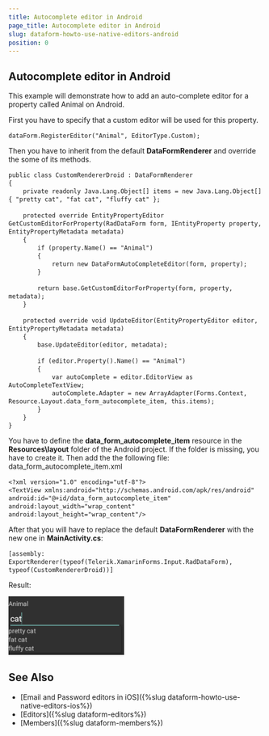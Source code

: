 ```yaml
---
title: Autocomplete editor in Android
page_title: Autocomplete editor in Android
slug: dataform-howto-use-native-editors-android
position: 0
---
```

## Autocomplete editor in Android

This example will demonstrate how to add an auto-complete editor for a property called Animal on Android.

First you have to specify that a custom editor will be used for this property.

	dataForm.RegisterEditor("Animal", EditorType.Custom);

Then you have to inherit from the default **DataFormRenderer** and override the some of its methods.

	public class CustomRendererDroid : DataFormRenderer
	{
	    private readonly Java.Lang.Object[] items = new Java.Lang.Object[] { "pretty cat", "fat cat", "fluffy cat" };
	
	    protected override EntityPropertyEditor GetCustomEditorForProperty(RadDataForm form, IEntityProperty property, EntityPropertyMetadata metadata)
	    {           
	        if (property.Name() == "Animal")
	        {
	            return new DataFormAutoCompleteEditor(form, property);
	        }
	
	        return base.GetCustomEditorForProperty(form, property, metadata);
	    }
	
	    protected override void UpdateEditor(EntityPropertyEditor editor, EntityPropertyMetadata metadata)
	    {
			base.UpdateEditor(editor, metadata);

	        if (editor.Property().Name() == "Animal")
	        {
	            var autoComplete = editor.EditorView as AutoCompleteTextView;
	            autoComplete.Adapter = new ArrayAdapter(Forms.Context, Resource.Layout.data_form_autocomplete_item, this.items);
	        }
	    }
	}

You have to define the **data\_form\_autocomplete\_item** resource in the **Resources\\layout** folder of the Android project. If the folder is missing, you have to create it. Then add the the following file: data\_form\_autocomplete\_item\.xml

    <?xml version="1.0" encoding="utf-8"?>
    <TextView xmlns:android="http://schemas.android.com/apk/res/android"
    android:id="@+id/data_form_autocomplete_item"
    android:layout_width="wrap_content"
    android:layout_height="wrap_content"/>

After that you will have to replace the default **DataFormRenderer** with the new one in **MainActivity.cs**:

	[assembly: ExportRenderer(typeof(Telerik.XamarinForms.Input.RadDataForm), typeof(CustomRendererDroid))]

Result:

![AutoComplete Editor](images/dataform-custom-renderer-android.png)

## See Also
- [Email and Password editors in iOS]({%slug dataform-howto-use-native-editors-ios%})
- [Editors]({%slug dataform-editors%})
- [Members]({%slug dataform-members%})